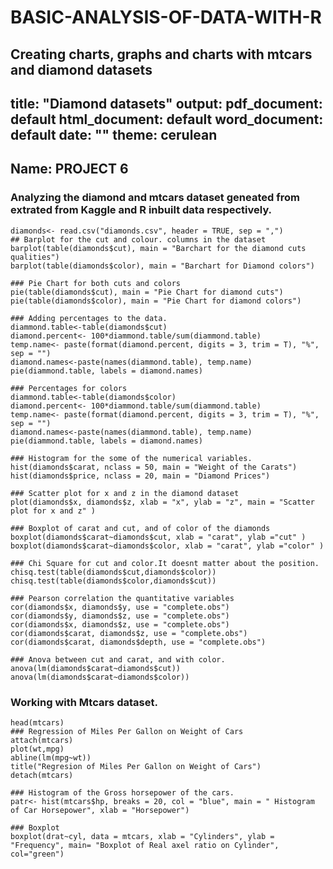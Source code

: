 # BASIC-ANALYSIS-OF-DATA-WITH-R
Creating charts, graphs and charts with mtcars and diamond datasets
---
title: "Diamond datasets"
output:
  pdf_document: default
  html_document: default
  word_document: default
date: ""
theme: cerulean
---


## Name: PROJECT 6

### Analyzing  the diamond and mtcars  dataset geneated from extrated from Kaggle and R inbuilt data respectively.

```{r}
diamonds<- read.csv("diamonds.csv", header = TRUE, sep = ",")
## Barplot for the cut and colour. columns in the dataset
barplot(table(diamonds$cut), main = "Barchart for the diamond cuts qualities")
barplot(table(diamonds$color), main = "Barchart for Diamond colors")
```

```{r}
### Pie Chart for both cuts and colors
pie(table(diamonds$cut), main = "Pie Chart for diamond cuts")
pie(table(diamonds$color), main = "Pie Chart for diamond colors")

### Adding percentages to the data.
diammond.table<-table(diamonds$cut)
diamond.percent<- 100*diammond.table/sum(diammond.table)
temp.name<- paste(format(diamond.percent, digits = 3, trim = T), "%", sep = "")
diamond.names<-paste(names(diammond.table), temp.name)
pie(diammond.table, labels = diamond.names)

### Percentages for colors
diammond.table<-table(diamonds$color)
diamond.percent<- 100*diammond.table/sum(diammond.table)
temp.name<- paste(format(diamond.percent, digits = 3, trim = T), "%", sep = "")
diamond.names<-paste(names(diammond.table), temp.name)
pie(diammond.table, labels = diamond.names)
```

```{r}
### Histogram for the some of the numerical variables.
hist(diamonds$carat, nclass = 50, main = "Weight of the Carats")
hist(diamonds$price, nclass = 20, main = "Diamond Prices")
```

```{r}
### Scatter plot for x and z in the diamond dataset
plot(diamonds$x, diamonds$z, xlab = "x", ylab = "z", main = "Scatter plot for x and z" )
```

```{r}
### Boxplot of carat and cut, and of color of the diamonds
boxplot(diamonds$carat~diamonds$cut, xlab = "carat", ylab ="cut" )
boxplot(diamonds$carat~diamonds$color, xlab = "carat", ylab ="color" )
```
```{r}
### Chi Square for cut and color.It doesnt matter about the position. 
chisq.test(table(diamonds$cut,diamonds$color))
chisq.test(table(diamonds$color,diamonds$cut))
```

```{r}
### Pearson correlation the quantitative variables
cor(diamonds$x, diamonds$y, use = "complete.obs")
cor(diamonds$y, diamonds$z, use = "complete.obs")
cor(diamonds$x, diamonds$z, use = "complete.obs")
cor(diamonds$carat, diamonds$z, use = "complete.obs")
cor(diamonds$carat, diamonds$depth, use = "complete.obs")
```

```{r}
### Anova between cut and carat, and with color.
anova(lm(diamonds$carat~diamonds$cut))
anova(lm(diamonds$carat~diamonds$color))
```


### Working with Mtcars dataset.
```{r}
head(mtcars)
### Regression of Miles Per Gallon on Weight of Cars
attach(mtcars)
plot(wt,mpg)
abline(lm(mpg~wt))
title("Regresion of Miles Per Gallon on Weight of Cars")
detach(mtcars)
```

```{r}
### Histogram of the Gross horsepower of the cars.
patr<- hist(mtcars$hp, breaks = 20, col = "blue", main = " Histogram of Car Horsepower", xlab = "Horsepower")
```

```{r}
### Boxplot
boxplot(drat~cyl, data = mtcars, xlab = "Cylinders", ylab = "Frequency", main= "Boxplot of Real axel ratio on Cylinder", col="green")

```


